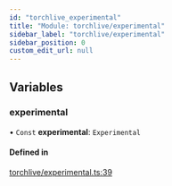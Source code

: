 ```yaml
---
id: "torchlive_experimental"
title: "Module: torchlive/experimental"
sidebar_label: "torchlive/experimental"
sidebar_position: 0
custom_edit_url: null
---
```


## Variables

### experimental

• `Const` **experimental**: `Experimental`

#### Defined in

[torchlive/experimental.ts:39](https://github.com/pytorch/live/blob/fe61f5b/react-native-pytorch-core/src/torchlive/experimental.ts#L39)
